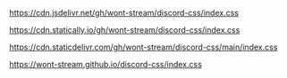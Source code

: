 https://cdn.jsdelivr.net/gh/wont-stream/discord-css/index.css

https://cdn.statically.io/gh/wont-stream/discord-css/index.css

https://cdn.staticdelivr.com/gh/wont-stream/discord-css/main/index.css

https://wont-stream.github.io/discord-css/index.css

